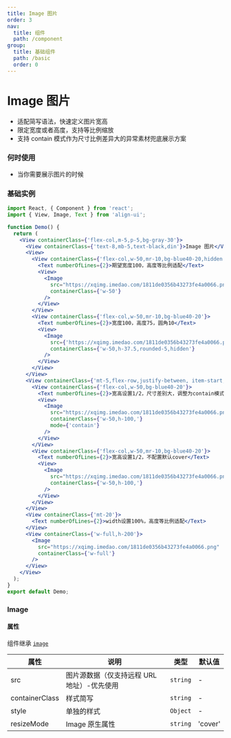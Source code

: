 ```yaml
---
title: Image 图片
order: 3
nav:
  title: 组件
  path: /component
group:
  title: 基础组件
  path: /basic
  order: 0
---
```


# Image 图片

- 适配简写语法，快速定义图片宽高
- 限定宽度或者高度，支持等比例缩放
- 支持 contain 模式作为尺寸比例差异大的异常素材兜底展示方案

### 何时使用

- 当你需要展示图片的时候

### 基础实例

```jsx mdx:preview&background=#bebebe29
import React, { Component } from 'react';
import { View, Image, Text } from 'align-ui';

function Demo() {
  return (
    <View containerClass={'flex-col,m-5,p-5,bg-gray-30'}>
      <View containerClass={'text-8,mb-5,text-black,din'}>Image 图片</View>
      <View>
        <View containerClass={'flex-col,w-50,mr-10,bg-blue40-20,hidden'}>
          <Text numberOfLines={2}>期望宽度100，高度等比例适配</Text>
          <View>
            <Image
              src="https://xqimg.imedao.com/1811de0356b43273fe4a0066.png"
              containerClass={'w-50'}
            />
          </View>
        </View>
        <View containerClass={'flex-col,w-50,mr-10,bg-blue40-20'}>
          <Text numberOfLines={2}>宽度100，高度75，圆角10</Text>
          <View>
            <Image
              src={'https://xqimg.imedao.com/1811de0356b43273fe4a0066.png'}
              containerClass={'w-50,h-37.5,rounded-5,hidden'}
            />
          </View>
        </View>
      </View>
      <View containerClass={'mt-5,flex-row,justify-between, item-start,flex-wrap, hidden'}>
        <View containerClass={'flex-col,w-50,bg-blue40-20'}>
          <Text numberOfLines={2}>宽高设置1/2，尺寸差别大，调整为contain模式</Text>
          <View>
            <Image
              src="https://xqimg.imedao.com/1811de0356b43273fe4a0066.png"
              containerClass={'w-50,h-100,'}
              mode={'contain'}
            />
          </View>
        </View>
        <View containerClass={'flex-col,w-50,mr-10,bg-blue40-20'}>
          <Text numberOfLines={2}>宽高设置1/2，不配置默认cover</Text>
          <View>
            <Image
              src="https://xqimg.imedao.com/1811de0356b43273fe4a0066.png"
              containerClass={'w-50,h-100,'}
            />
          </View>
        </View>
      </View>
      <View containerClass={'mt-20'}>
        <Text numberOfLines={2}>width设置100%，高度等比例适配</Text>
      </View>
      <View containerClass={'w-full,h-200'}>
        <Image
          src="https://xqimg.imedao.com/1811de0356b43273fe4a0066.png"
          containerClass={'w-full'}
        />
      </View>
    </View>
  );
}
export default Demo;
```

### Image

#### 属性

组件继承 [`image`](https://reactnative.dev/docs/image)

| 属性           | 说明                                       | 类型     | 默认值  |
| -------------- | ------------------------------------------ | -------- | ------- |
| src            | 图片源数据（仅支持远程 URL 地址）-优先使用 | `string` | -       |
| containerClass | 样式简写                                   | `string` | -       |
| style          | 单独的样式                                 | `Object` | -       |
| resizeMode     | Image 原生属性                             | `string` | 'cover' |
